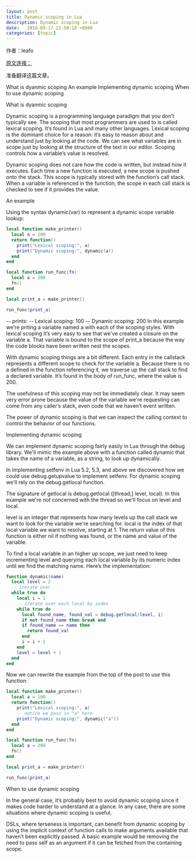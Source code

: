 ```yaml
---
layout: post
title: Dynamic scoping in Lua
description: Dynamic scoping in Lua
date:   2016-09-17 22:50:18 +0800 
categories: [topic]
---
```

作者：leafo

<a href="http://leafo.net/guides/dynamic-scoping-in-lua.html" target="_blank">原文连接：</a> 


准备翻译这篇文章。


What is dyanmic scoping
An example
Implementing dynamic scoping
When to use dynamic scoping


What is dyanmic scoping

Dynamic scoping is a programming language paradigm that you don’t typically see. The scoping that most programmers are used to is called lexical scoping. It’s found in Lua and many other languages. Lexical scoping is the dominant choice for a reason: it’s easy to reason about and understand just by looking at the code. We can see what variables are in scope just by looking at the structure of the text in our editor. Scoping controls how a variable’s value is resolved.

Dynamic scoping does not care how the code is written, but instead how it executes. Each time a new function is executed, a new scope is pushed onto the stack. This scope is typically stored with the function’s call stack. When a variable is referenced in the function, the scope in each call stack is checked to see if it provides the value.

An example

Using the syntax dynamic(var) to represent a dynamic scope variable lookup:

```lua
local function make_printer()
  local a = 100
  return function()
    print("Lexical scoping:", a)
    print("Dynamic scoping:", dynamic(a))
  end
end

local function run_func(fn)
  local a = 200
  fn()
end

local print_a = make_printer()

run_func(print_a)

```

-- prints:
-- Lexical scoping: 100
-- Dynamic scoping: 200
In this example we're priting a variable named a with each of the scoping styles. With lexical scoping it’s very easy to see that we've created a closure on the variable a. That variable is bound to the scope of print_a because the way the code blocks have been written nest the scopes.

With dynamic scoping things are a bit different. Each entry in the callstack represents a different scope to check for the variable a. Because there is no a defined in the function referencing it, we traverse up the call stack to find a declared variable. It’s found in the body of run_func, where the value is 200.

The usefulness of this scoping may not be immediately clear. It may seem very error prone because the value of the variable we're requesting can come from any caller’s stack, even code that we haven’t event written.

The power of dynamic scoping is that we can inspect the calling context to control the behavior of our functions.

Implementing dynamic scoping

We can implement dynamic scoping fairly easily in Lua through the debug library. We'll mimic the example above with a function called dynamic that takes the name of a variable, as a string, to look up dynamically.

In Implementing setfenv in Lua 5.2, 5.3, and above we discovered how we could use debug.getupvalue to implement setfenv. For dynamic scoping we'll rely on the debug.getlocal function.

The signature of getlocal is debug.getlocal ([thread,] level, local). In this example we're not concerned with the thread so we'll focus on level and local.

level is an integer that represents how many levels up the call stack we want to look for the variable we're searching for.
local is the index of that local variable we want to resolve, starting at 1.
The return value of this function is either nil if nothing was found, or the name and value of the variable.

To find a local variable in an higher up scope, we just need to keep incrementing level and querying each local variable by its numeric index until we find the matching name. Here’s the implementation:

```lua
function dynamic(name)
  local level = 2
  -- iterate over 
  while true do
    local i = 1
    -- iterate over each local by index
    while true do
      local found_name, found_val = debug.getlocal(level, i)
      if not found_name then break end
      if found_name == name then
        return found_val
      end
      i = i + 1
    end
    level = level + 1
  end
end
```


Now we can rewrite the example from the top of the post to use this function:


```lua
local function make_printer()
  local a = 100
  return function()
    print("Lexical scoping:", a)
    -- notice we pass in "a" here
    print("Dynamic scoping:", dynamic("a"))
  end
end

local function run_func(fn)
  local a = 200
  fn()
end

local print_a = make_printer()

run_func(print_a)

```

When to use dynamic scoping

In the general case, it’s probably best to avoid dynamic scoping since it makes code harder to understand at a glance. In any case, there are some situations where dynamic scoping is useful.

DSLs, where terseness is important, can benefit from dynamic scoping by using the implicit context of function calls to make arguments available that haven’t been explicitly passed. A basic example would be removing the need to pass self as an argument if it can be fetched from the containing scope.